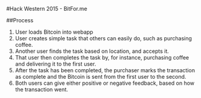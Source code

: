 #Hack Western 2015 - BitFor.me

##Process
1. User loads Bitcoin into webapp
2. User creates simple task that others can easily do, such as purchasing coffee.
3. Another user finds the task based on location, and accepts it.
4. That user then completes the task by, for instance, purchasing coffee and delivering it to the first user.
5. After the task has been completed, the purchaser marks the transaction as complete and the Bitcoin is sent from the first user to the second.
6. Both users can give either positive or negative feedback, based on how the transaction went.